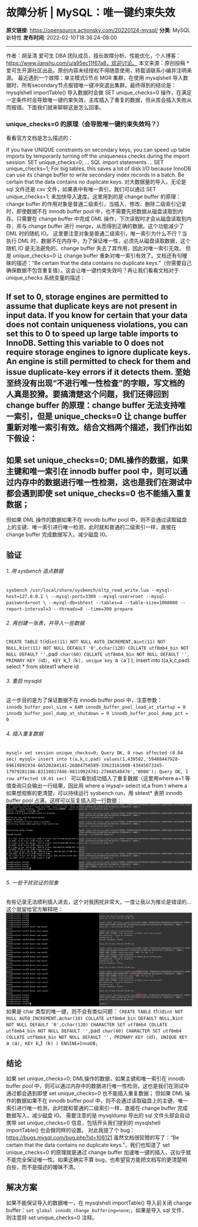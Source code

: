 # 故障分析 | MySQL：唯一键约束失效

**原文链接**: https://opensource.actionsky.com/20220124-mysql/
**分类**: MySQL 新特性
**发布时间**: 2022-02-10T18:36:24-08:00

---

作者：胡呈清
爱可生 DBA 团队成员，擅长故障分析、性能优化，个人博客：https://www.jianshu.com/u/a95ec11f67a8，欢迎讨论。
本文来源：原创投稿
*爱可生开源社区出品，原创内容未经授权不得随意使用，转载请联系小编并注明来源。
最近遇到一个故障：单主模式5节点 MGR 集群，在使用 mysqlshell 导入数据时，所有secondary节点报错唯一键冲突退出集群。最终得到的结论是：mysqlshell importTable() 导入数据时会做 SET unique_checks=0 操作，在满足一定条件时会导致唯一键约束失效，主库插入了重复的数据，但从库会插入失败从而报错。下面我们就来聊聊这是怎么回事。
### unique_checks=0 的原理（会导致唯一键约束失效吗？）
看看官方文档是怎么描述的：
> 
If you have UNIQUE constraints on secondary keys, you can speed up table imports by temporarily turning off the uniqueness checks during the import session:
SET unique_checks=0;
&#8230; SQL import statements &#8230;
SET unique_checks=1;
For big tables, this saves a lot of disk I/O because InnoDB can use its change buffer to write secondary index records in a batch. Be certain that the data contains no duplicate keys.
对大数据量的导入，无论是 sql 文件还是 csv 文件，如果表中有唯一索引，我们可以通过 SET unique_checks=1; 来加快导入速度。这里用到的是 change buffer 的原理：
change buffer 的作用对象是普通二级索引，当插入、修改、删除二级索引记录时，即使数据不在 innodb buffer pool 中，也不需要先把数据从磁盘读取到内存。只需要在 change buffer 中完成 DML 操作，下次读取时才会从磁盘读取到内存，并与 change buffer 进行 merge，从而得到正确的数据。这个功能减少了 DML 时的随机 IO。
这里要注意对象是普通二级索引，唯一索引为什么不行？当执行 DML 时，数据不在内存中，为了保证唯一性，必须先从磁盘读取数据，这个随机 IO 是无法避免的，change buffer 失去了其作用，因此对唯一索引无效。
但是 unique_checks=0 让 change buffer 重新对唯一索引有效了。文档还有句暧昧的描述：“Be certain that the data contains no duplicate keys.”（你需要自己确保数据不包含重复值）。这会让唯一键约束失效吗？再让我们看看文档对于 unique_checks 系统变量的描述：
> 
If set to 0, storage engines are permitted to assume that duplicate keys are not present in input data. If you know for certain that your data does not contain uniqueness violations, you can set this to 0 to speed up large table imports to InnoDB.
Setting this variable to 0 does not require storage engines to ignore duplicate keys. An engine is still permitted to check for them and issue duplicate-key errors if it detects them.
至始至终没有出现“不进行唯一性检查”的字眼，写文档的人真是狡猾。要搞清楚这个问题，我们还得回到 change buffer 的原理：change buffer 无法支持唯一索引，但是 unique_checks=0 让 change buffer 重新对唯一索引有效。结合文档两个描述，我们作出如下假设：
- 
如果 set unique_checks=0; DML操作的数据，如果主键和唯一索引在 innodb buffer pool 中，则可以通过内存中的数据进行唯一性检测，这也是我们在测试中都会遇到即使 set unique_checks=0 也不能插入重复数据；
- 
但如果 DML 操作的数据如果不在 innodb buffer pool 中，则不会通过读取磁盘上的主键、唯一索引进行唯一检测，此时就和普通的二级索引一样，直接在 change buffer 完成数据写入，减少磁盘 IO。
## 验证
###### 1. 用 sysbench 造点数据
`sysbench /usr/local/share/sysbench/oltp_read_write.lua --mysql-host=127.0.0.1 \
--mysql-port=3309 --mysql-user=root --mysql-password=root \
--mysql-db=sbtest --tables=4 --table-size=1000000 --report-interval=3 --threads=8 --time=300 prepare
`
###### 2. 再创建一张表，并导入一些数据
`CREATE TABLE `t` (
`id` int(11) NOT NULL AUTO_INCREMENT,
`a` int(11) NOT NULL,
`k` int(11) NOT NULL DEFAULT '0',
`c` char(120) COLLATE utf8mb4_bin NOT NULL DEFAULT '',
`pad` char(60) COLLATE utf8mb4_bin NOT NULL DEFAULT '',
PRIMARY KEY (`id`),
KEY `k_1` (`k`),
unique key `a` (`a`)
);
insert into t(a,k,c,pad) select * from sbtest1 where id 
###### 3. 重启 mysqld
这一步目的是为了保证数据不在 innodb buffer pool 中，注意参数：
`innodb_buffer_pool_size = 64M
innodb_buffer_pool_load_at_startup = 0
innodb_buffer_pool_dump_at_shutdown = 0
innodb_buffer_pool_dump_pct = 0
`
###### 4. 插入重复数据
`mysql> set session unique_checks=0;
Query OK, 0 rows affected (0.04 sec)
mysql> insert into t(a,k,c,pad) values(1,439502,'59488447928-69619891934-66520244141-26804756589-33623161608-43445073345-17979281186-83118017446-98119924781-27868548476','0000');
Query OK, 1 row affected (0.01 sec)
`
可以看到成功插入了重复数据（这里用where a=1 等值查询只会输出一行结果，因此用 where a`mysql> select id,a from t where a
如果想观察的更清楚，可以持续运行 sysbench run，用 sbtest* 表把 innodb buffer pool 占满，这样可以反复插入同一行数据：
![Image](.img/d4f47996.png)
###### 5. 一些干扰验证的现象
有些记录无法顺利插入进去，这个对我困扰非常大，一度让我以为推论是错误的...这个就留给官方解释吧：
![Image](.img/71d8fb64.png)
如果是 char 类型的唯一键，则不会有类似问题：
`CREATE TABLE `t1` (
`id` int NOT NULL AUTO_INCREMENT,
`a` char(10) COLLATE utf8mb4_bin DEFAULT NULL,
`k` int NOT NULL DEFAULT '0',
`c` char(120) CHARACTER SET utf8mb4 COLLATE utf8mb4_bin NOT NULL DEFAULT '',
`pad` char(60) CHARACTER SET utf8mb4 COLLATE utf8mb4_bin NOT NULL DEFAULT '',
PRIMARY KEY (`id`),
UNIQUE KEY `a` (`a`),
KEY `k_1` (`k`)
) ENGINE=InnoDB;
`
## 结论
如果 set unique_checks=0; DML操作的数据，如果主键和唯一索引在 innodb buffer pool 中，则可以通过内存中的数据进行唯一性检测，这也是我们在测试中通过都会遇到即使 set unique_checks=0 也不能插入重复数据；
但如果 DML 操作的数据如果不在 innodb buffer pool 中，则不会通过读取磁盘上的主键、唯一索引进行唯一检测，此时就和普通的二级索引一样，直接在 change buffer 完成数据写入，减少磁盘 IO。
需要注意的是 mysqldump 导出的 sql 文件头部会自动携带 set unique_checks=0 信息，包括开头我们提到的 mysqlshell importTable() 也会做同样的设置。
对此我提了个 bug：https://bugs.mysql.com/bug.php?id=106121
虽然文档很狡猾的写了：“Be certain that the data contains no duplicate keys.”，我们也知道了 set unique_checks=0 的原理就是通过 change buffer 加速唯一键的插入，这似乎就不能完全保证唯一性。如果这确实不算 bug，也希望官方能把文档写的更清楚明白些，而不是描述的暧昧不清。
## 解决方案
如果不能保证导入的数据唯一，在 mysqlshell importTable() 导入前关闭 change buffer：`set global innodb_change_buffering=none`;，如果是导入 sql 文件，则注意将 set unique_checks=0 注释。